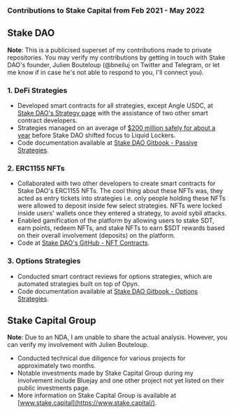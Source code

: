 ### Contributions to Stake Capital from Feb 2021 - May 2022

## Stake DAO

**Note**: This is a publicised superset of my contributions made to private repositories. You may verify my contributions by getting in touch with Stake DAO's founder, Julien Bouteloup (@bneiluj on Twitter and Telegram, or let me know if in case he's not able to respond to you, I'll connect you).

### 1. DeFi Strategies

- Developed smart contracts for all strategies, except Angle USDC, at [Stake DAO's Strategy page](https://app.stakedao.org/0x640E35B6AfC3F6AD37bC14792536dA06e1C8cc19/strategies) with the assistance of two other smart contract developers.
- Strategies managed on an average of [$200 million safely for about a year](https://defillama.com/protocol/stakedao) before Stake DAO shifted focus to Liquid Lockers.
- Code documentation available at [Stake DAO Gitbook - Passive Strategies](https://stakedao.gitbook.io/stakedaohq/developers/deployed-contracts/ethereum/strategies/passive-strategies).

### 2. ERC1155 NFTs

- Collaborated with two other developers to create smart contracts for Stake DAO's ERC1155 NFTs. The cool thing about these NFTs was, they acted as entry tickets into strategies i.e. only people holding these NFTs were allowed to deposit inside few select strategies. NFTs were locked inside users' wallets once they entered a strategy, to avoid sybil attacks.
- Enabled gamification of the platform by allowing users to stake SDT, earn points, redeem NFTs, and stake NFTs to earn $SDT rewards based on their overall involvement (deposits) on the platform.
- Code at [Stake DAO's GitHub - NFT Contracts](https://github.com/StakeDAO/smart-contracts/tree/main/eth/nft).

### 3. Options Strategies

- Conducted smart contract reviews for options strategies, which are automated strategies built on top of Opyn.
- Code documentation available at [Stake DAO Gitbook - Options Strategies](https://stakedao.gitbook.io/stakedaohq/developers/deployed-contracts/ethereum/strategies/options-strategies).

## Stake Capital Group

**Note**: Due to an NDA, I am unable to share the actual analysis. However, you can verify my involvement with Julien Bouteloup.

- Conducted technical due diligence for various projects for approximately two months.
- Notable investments made by Stake Capital Group during my involvement include Bluejay and one other project not yet listed on their public investments page.
- More information on Stake Capital Group is available at [www.stake.capital](https://www.stake.capital/).
